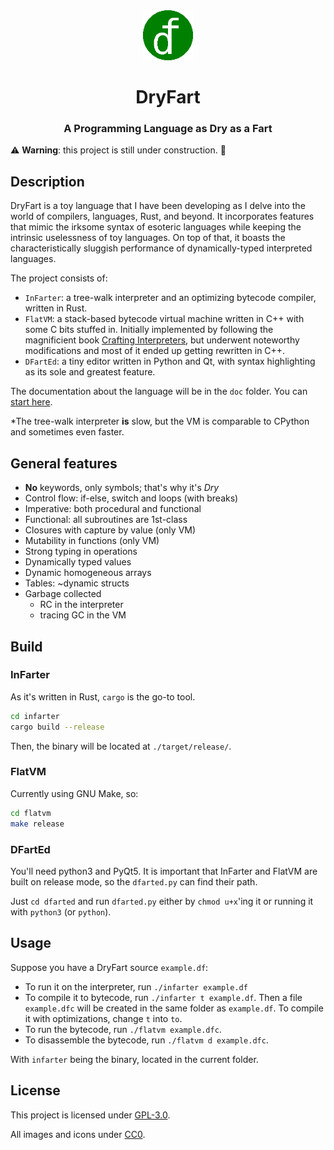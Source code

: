 <div align="center">
  <img src="dfarted/img/g128.png" alt="Logo" width="80" height="80">
  <h1 align="center">DryFart</h1>
  <h3>A Programming Language as Dry as a Fart</h3>
</div>

:warning: **Warning**: this project is still under construction. :construction:

## Description

DryFart is a toy language that I have been developing as I delve into the world of compilers, languages, Rust, and beyond. It incorporates features that mimic the irksome syntax of esoteric languages while keeping the intrinsic uselessness of toy languages. On top of that, it boasts the characteristically sluggish performance of dynamically-typed interpreted languages.

The project consists of:
- `InFarter`: a tree-walk interpreter and an optimizing bytecode compiler, written in Rust.
- `FlatVM`: a stack-based bytecode virtual machine written in C++ with some C bits stuffed in. Initially implemented by following the magnificient book [Crafting Interpreters](https://craftinginterpreters.com/a-bytecode-virtual-machine.html), but underwent noteworthy modifications and most of it ended up getting rewritten in C++.
- `DFartEd`: a tiny editor written in Python and Qt, with syntax highlighting as its sole and greatest feature.

The documentation about the language will be in the `doc` folder. You can [start here](/doc/index.md).

*The tree-walk interpreter **is** slow, but the VM is comparable to CPython and sometimes even faster.

## General features

* **No** keywords, only symbols; that's why it's _Dry_
* Control flow: if-else, switch and loops (with breaks)
* Imperative: both procedural and functional
* Functional: all subroutines are 1st-class
* Closures with capture by value (only VM)
* Mutability in functions (only VM)
* Strong typing in operations
* Dynamically typed values
* Dynamic homogeneous arrays
* Tables: ~dynamic structs
* Garbage collected
    * RC in the interpreter
    * tracing GC in the VM

## Build

### InFarter

As it's written in Rust, `cargo` is the go-to tool.

```bash
cd infarter
cargo build --release
```

Then, the binary will be located at `./target/release/`.

### FlatVM

Currently using GNU Make, so:

``` bash
cd flatvm
make release
```

### DFartEd

You'll need python3 and PyQt5. It is important that InFarter and FlatVM are built on release mode, so the `dfarted.py` can find their path.

Just `cd dfarted` and run `dfarted.py` either by `chmod u+x`'ing it or running it with `python3` (or `python`).

## Usage

Suppose you have a DryFart source `example.df`:
- To run it on the interpreter, run `./infarter example.df`
- To compile it to bytecode, run `./infarter t example.df`. Then a file `example.dfc` will be created in the same folder as `example.df`. To compile it with optimizations, change `t` into `to`.
- To run the bytecode, run `./flatvm example.dfc`.
- To disassemble the bytecode, run `./flatvm d example.dfc`.

With `infarter` being the binary, located in the current folder.

## License

This project is licensed under [GPL-3.0](https://www.gnu.org/licenses/gpl-3.0.html).

All images and icons under [CC0](https://creativecommons.org/publicdomain/zero/1.0/?ref=chooser-v1).

